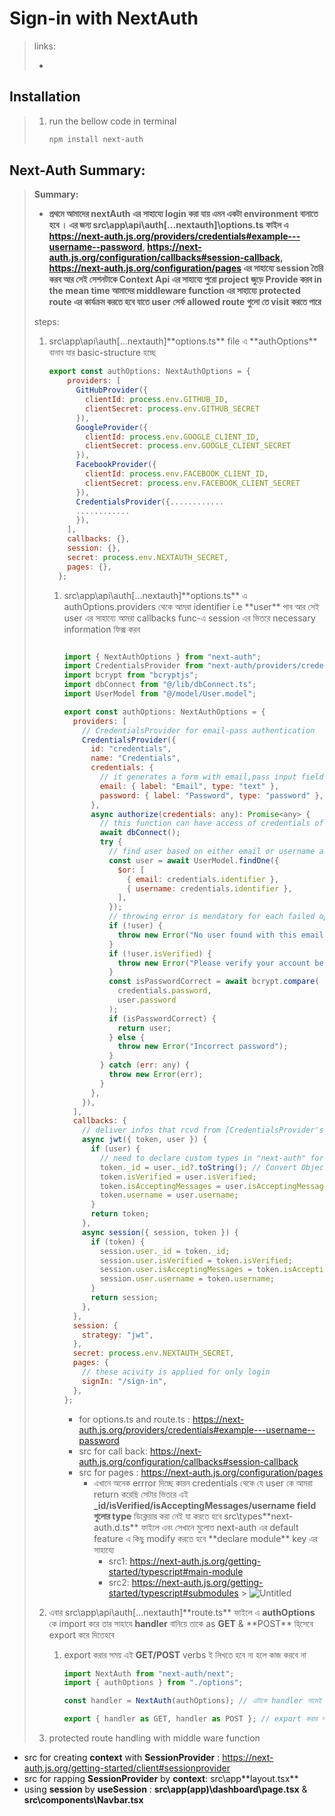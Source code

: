 # Sign-in with NextAuth

> links:
>
> -

## Installation

> 1. run the bellow code in terminal
>
>    ```jsx
>    npm install next-auth
>    ```

## Next-Auth Summary:

> **Summary:**
>
> - **প্রথমে আমাদের nextAuth এর সাহায্যে login করা যায় এমন একটা environment বানাতে হবে । এর জন্য src\app\api\auth\[...nextauth]\options.ts ফাইল এ https://next-auth.js.org/providers/credentials#example---username--password, https://next-auth.js.org/configuration/callbacks#session-callback, https://next-auth.js.org/configuration/pages এর সাহায্যে session তৈরি করব আর সেই সেশনটাকে Context Api এর সাহায্যে পুরো project জুড়ে Provide করব in the mean time আমাদের middleware function এর সাহায্যে protected route এর কার্যক্রম করতে হবে যাতে user সের্ফ allowed route গুলো তে visit করতে পারে**
>
> steps:
>
> 1. src\app\api\auth\[...nextauth]\*\*options.ts** file এ **authOptions\*\* বানাব যার basic-structure হচ্ছে
>
>    ```jsx
>    export const authOptions: NextAuthOptions = {
>        providers: [
>          GitHubProvider({
>            clientId: process.env.GITHUB_ID,
>            clientSecret: process.env.GITHUB_SECRET
>          }),
>          GoogleProvider({
>            clientId: process.env.GOOGLE_CLIENT_ID,
>            clientSecret: process.env.GOOGLE_CLIENT_SECRET
>          }),
>          FacebookProvider({
>            clientId: process.env.FACEBOOK_CLIENT_ID,
>            clientSecret: process.env.FACEBOOK_CLIENT_SECRET
>          }),
>          CredentialsProvider({............
>          ............
>          }),
>        ],
>        callbacks: {},
>        session: {},
>        secret: process.env.NEXTAUTH_SECRET,
>        pages: {},
>      };
>    ```
>
>    1. src\app\api\auth\[...nextauth]\*\*options.ts** এ authOptions.providers থেকে আমরা identifier i.e **user\*\* পাব আর সেই user এর সাহায্যে আমরা callbacks func-এ session এর ভিতরে necessary information ফিক্স করব
>
>       ```jsx
>
>       import { NextAuthOptions } from "next-auth";
>       import CredentialsProvider from "next-auth/providers/credentials";
>       import bcrypt from "bcryptjs";
>       import dbConnect from "@/lib/dbConnect.ts";
>       import UserModel from "@/model/User.model";
>
>       export const authOptions: NextAuthOptions = {
>         providers: [
>           // CredentialsProvider for email-pass authentication
>           CredentialsProvider({
>             id: "credentials",
>             name: "Credentials",
>             credentials: {
>               // it generates a form with email,pass input field
>               email: { label: "Email", type: "text" },
>               password: { label: "Password", type: "password" },
>             },
>             async authorize(credentials: any): Promise<any> {
>               // this function can have access of credentials of CredentialsProvider
>               await dbConnect();
>               try {
>                 // find user based on either email or username as credentials.identifier
>                 const user = await UserModel.findOne({
>                   $or: [
>                     { email: credentials.identifier },
>                     { username: credentials.identifier },
>                   ],
>                 });
>                 // throwing error is mendatory for each failed operation
>                 if (!user) {
>                   throw new Error("No user found with this email");
>                 }
>                 if (!user.isVerified) {
>                   throw new Error("Please verify your account before logging in");
>                 }
>                 const isPasswordCorrect = await bcrypt.compare(
>                   credentials.password,
>                   user.password
>                 );
>                 if (isPasswordCorrect) {
>                   return user;
>                 } else {
>                   throw new Error("Incorrect password");
>                 }
>               } catch (err: any) {
>                 throw new Error(err);
>               }
>             },
>           }),
>         ],
>         callbacks: {
>           // deliver infos that rcvd from [CredentialsProvider's-user -> token -> session.user]
>           async jwt({ token, user }) {
>             if (user) {
>               // need to declare custom types in "next-auth" for _id,isVerified,isAcceptingMessages,username or will give err path: src\types\next-auth.d.ts
>               token._id = user._id?.toString(); // Convert ObjectId to string
>               token.isVerified = user.isVerified;
>               token.isAcceptingMessages = user.isAcceptingMessages;
>               token.username = user.username;
>             }
>             return token;
>           },
>           async session({ session, token }) {
>             if (token) {
>               session.user._id = token._id;
>               session.user.isVerified = token.isVerified;
>               session.user.isAcceptingMessages = token.isAcceptingMessages;
>               session.user.username = token.username;
>             }
>             return session;
>           },
>         },
>         session: {
>           strategy: "jwt",
>         },
>         secret: process.env.NEXTAUTH_SECRET,
>         pages: {
>           // these acivity is applied for only login
>           signIn: "/sign-in",
>         },
>       };
>
>       ```
>
>       - for options.ts and route.ts : https://next-auth.js.org/providers/credentials#example---username--password
>       - src for call back: https://next-auth.js.org/configuration/callbacks#session-callback
>       - src for pages : https://next-auth.js.org/configuration/pages
>         - এখানে অনেক errror দিচ্ছে কারন credentials থেকে যে user কে আমরা return করেছি সেটার ভিতরে এই **\_id/isVerified/isAcceptingMessages/username field গুলোর type** ডিক্লেয়ার করা নেই যা করতে হবে src\types\*\*next-auth.d.ts** ফাইলে এবং সেখানে মুলোত next-auth এর default feature এ কিছু modify করতে হবে **declare module\*\* key এর সাহায্যে
>           - src1: https://next-auth.js.org/getting-started/typescript#main-module
>           - src2: https://next-auth.js.org/getting-started/typescript#submodules > ![Untitled](https://prod-files-secure.s3.us-west-2.amazonaws.com/7d9e2ba8-83b7-45af-9811-f07fb6a7a7e2/efd51081-751d-46c6-90d5-6d2347fb61a1/Untitled.png)
>
> 2. এবার src\app\api\auth\[...nextauth]\*\*route.ts** ফাইলে এ **authOptions** কে import করে তার সাহাযে **handler** বানিয়ে তাকে as **GET** & **POST\*\* হিসেবে export করে দিতেহবে
>
>    1. export করার সময় এই **GET/POST** verbs ই লিখতে হবে না হলে কাজ করবে না
>
>       ```jsx
>       import NextAuth from "next-auth/next";
>       import { authOptions } from "./options";
>
>       const handler = NextAuth(authOptions); // এটাকে handler নামেই রাখতে হবে
>
>       export { handler as GET, handler as POST }; // export করার সময় এই GET/POST verbs ই লিখতে হবে না হলে কাজ করবে না
>       ```
>
> 3. protected route handling with middle ware function

- src for creating **context** with **SessionProvider** : https://next-auth.js.org/getting-started/client#sessionprovider
- src for rapping **SessionProvider** by **context**: src\app\*\*layout.tsx\*\*
- using **session** by **useSession** : **src\app\(app)\dashboard\page.tsx** & **src\components\Navbar.tsx**

<!-- This is a [Next.js](https://nextjs.org/) project bootstrapped with [`create-next-app`](https://github.com/vercel/next.js/tree/canary/packages/create-next-app).

## Getting Started

First, run the development server:

```bash
npm run dev
# or
yarn dev
# or
pnpm dev
# or
bun dev
```

Open [http://localhost:3000](http://localhost:3000) with your browser to see the result.

You can start editing the page by modifying `app/page.tsx`. The page auto-updates as you edit the file.

This project uses [`next/font`](https://nextjs.org/docs/basic-features/font-optimization) to automatically optimize and load Inter, a custom Google Font.

## Learn More

To learn more about Next.js, take a look at the following resources:

- [Next.js Documentation](https://nextjs.org/docs) - learn about Next.js features and API.
- [Learn Next.js](https://nextjs.org/learn) - an interactive Next.js tutorial.

You can check out [the Next.js GitHub repository](https://github.com/vercel/next.js/) - your feedback and contributions are welcome!

## Deploy on Vercel

The easiest way to deploy your Next.js app is to use the [Vercel Platform](https://vercel.com/new?utm_medium=default-template&filter=next.js&utm_source=create-next-app&utm_campaign=create-next-app-readme) from the creators of Next.js.

Check out our [Next.js deployment documentation](https://nextjs.org/docs/deployment) for more details. -->
